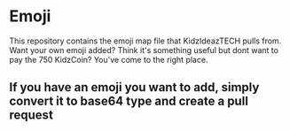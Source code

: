 # Emoji

This repository contains the emoji map file that KidzIdeazTECH pulls from. Want your own emoji added? Think it's something useful but dont want to pay the 750 KidzCoin? You've come to the right place.

## If you have an emoji you want to add, simply convert it to base64 type and create a pull request
